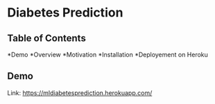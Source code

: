 # Diabetes Prediction
## Table of Contents
*Demo
*Overview
*Motivation
*Installation
*Deployement on Heroku
## Demo
Link: https://mldiabetesprediction.herokuapp.com/
